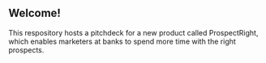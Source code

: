 ## Welcome!

This respository hosts a pitchdeck for a new product called ProspectRight, which enables marketers at banks to spend more time with the right prospects.
